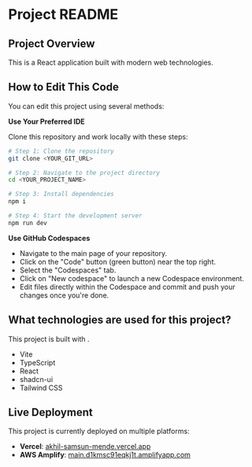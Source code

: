 # Project README

## Project Overview

This is a React application built with modern web technologies.

## How to Edit This Code

You can edit this project using several methods:

**Use Your Preferred IDE**

Clone this repository and work locally with these steps:

```sh
# Step 1: Clone the repository
git clone <YOUR_GIT_URL>

# Step 2: Navigate to the project directory
cd <YOUR_PROJECT_NAME>

# Step 3: Install dependencies
npm i

# Step 4: Start the development server
npm run dev
```
**Use GitHub Codespaces**

- Navigate to the main page of your repository.
- Click on the "Code" button (green button) near the top right.
- Select the "Codespaces" tab.
- Click on "New codespace" to launch a new Codespace environment.
- Edit files directly within the Codespace and commit and push your changes once you're done.

## What technologies are used for this project?

This project is built with .

- Vite
- TypeScript
- React
- shadcn-ui
- Tailwind CSS

## Live Deployment

This project is currently deployed on multiple platforms:

- **Vercel**: [akhil-samsun-mende.vercel.app](https://akhil-samsun-mende.vercel.app/)
- **AWS Amplify**: [main.d1kmsc91eqkj1t.amplifyapp.com](https://main.d1kmsc91eqkj1t.amplifyapp.com/)

